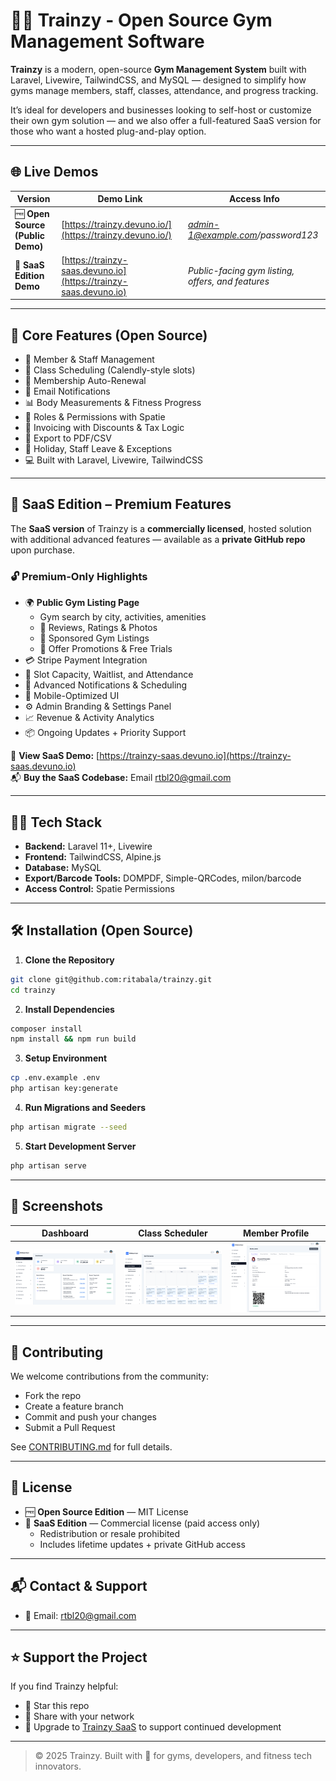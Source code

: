 
# 🏋️‍♀️ Trainzy - Open Source Gym Management Software

**Trainzy** is a modern, open-source **Gym Management System** built with Laravel, Livewire, TailwindCSS, and MySQL — designed to simplify how gyms manage members, staff, classes, attendance, and progress tracking.

It’s ideal for developers and businesses looking to self-host or customize their own gym solution — and we also offer a full-featured SaaS version for those who want a hosted plug-and-play option.

---

## 🌐 Live Demos

| Version | Demo Link | Access Info |
|--------|------------|-------------|
| 🆓 **Open Source (Public Demo)** | [https://trainzy.devuno.io/](https://trainzy.devuno.io/) | *admin-1@example.com/password123* |
| 💼 **SaaS Edition Demo** | [https://trainzy-saas.devuno.io](https://trainzy-saas.devuno.io) | *Public-facing gym listing, offers, and features* |

---

## 🌟 Core Features (Open Source)

- 👥 Member & Staff Management  
- 📆 Class Scheduling (Calendly-style slots)  
- 🔁 Membership Auto-Renewal  
- 📩 Email Notifications  
- 📊 Body Measurements & Fitness Progress  
- 🔐 Roles & Permissions with Spatie  
- 🧾 Invoicing with Discounts & Tax Logic  
- 📄 Export to PDF/CSV  
- 📅 Holiday, Staff Leave & Exceptions  
- 💻 Built with Laravel, Livewire, TailwindCSS  

---

## 🚀 SaaS Edition – Premium Features

The **SaaS version** of Trainzy is a **commercially licensed**, hosted solution with additional advanced features — available as a **private GitHub repo** upon purchase.

### 🔓 Premium-Only Highlights

- 🌍 **Public Gym Listing Page**
  - Gym search by city, activities, amenities  
  - 💬 Reviews, Ratings & Photos  
  - 🎯 Sponsored Gym Listings  
  - 🎁 Offer Promotions & Free Trials  
- 💳 Stripe Payment Integration  
- 🧍 Slot Capacity, Waitlist, and Attendance  
- 🔔 Advanced Notifications & Scheduling  
- 📱 Mobile-Optimized UI  
- ⚙️ Admin Branding & Settings Panel  
- 📈 Revenue & Activity Analytics  
- 📦 Ongoing Updates + Priority Support

📌 **View SaaS Demo:** [https://trainzy-saas.devuno.io](https://trainzy-saas.devuno.io)  
📬 **Buy the SaaS Codebase:** Email [rtbl20@gmail.com](mailto:rtbl20@gmail.com)

---

## 🧑‍💻 Tech Stack

- **Backend:** Laravel 11+, Livewire  
- **Frontend:** TailwindCSS, Alpine.js  
- **Database:** MySQL  
- **Export/Barcode Tools:** DOMPDF, Simple-QRCodes, milon/barcode  
- **Access Control:** Spatie Permissions  

---

## 🛠️ Installation (Open Source)

1. **Clone the Repository**

```bash
git clone git@github.com:ritabala/trainzy.git
cd trainzy
```

2. **Install Dependencies**

```bash
composer install
npm install && npm run build
```

3. **Setup Environment**

```bash
cp .env.example .env
php artisan key:generate
```

4. **Run Migrations and Seeders**

```bash
php artisan migrate --seed
```

5. **Start Development Server**

```bash
php artisan serve
```

---

## 📸 Screenshots

| Dashboard | Class Scheduler | Member Profile |
|----------|------------------|----------------|
| ![](screenshots/dashboard.png) | ![](screenshots/scheduler.png) | ![](screenshots/member-profile.png) |

---

## 🙌 Contributing

We welcome contributions from the community:

- Fork the repo  
- Create a feature branch  
- Commit and push your changes  
- Submit a Pull Request

See [CONTRIBUTING.md](CONTRIBUTING.md) for full details.

---

## 📄 License

- 🆓 **Open Source Edition** — MIT License  
- 💼 **SaaS Edition** — Commercial license (paid access only)  
  - Redistribution or resale prohibited  
  - Includes lifetime updates + private GitHub access

---

## 📬 Contact & Support

- 📧 Email: [rtbl20@gmail.com](mailto:rtbl20@gmail.com)

---

## ⭐ Support the Project

If you find Trainzy helpful:

- 🌟 Star this repo  
- 💬 Share with your network  
- 💼 Upgrade to [Trainzy SaaS](https://trainzy-saas.devuno.io) to support continued development

---

> © 2025 Trainzy. Built with 💪 for gyms, developers, and fitness tech innovators.
